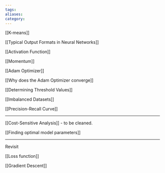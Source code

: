 ```yaml
---
tags: 
aliases: 
category:
---
```

[[K-means]]

[[Typical Output Formats in Neural Networks]]

[[Activation Function]]

[[Momentum]]

[[Adam Optimizer]]

[[Why does the Adam Optimizer converge]]

[[Determining Threshold Values]]

[[Imbalanced Datasets]]

[[Precision-Recall Curve]]

--- 
[[Cost-Sensitive Analysis]] - to be cleaned.

[[Finding optimal model parameters]]

--- 


Revisit 

[[Loss function]]

[[Gradient Descent]]








